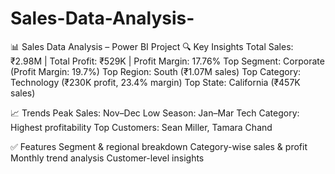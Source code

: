 # Sales-Data-Analysis-

📊 Sales Data Analysis – Power BI Project
🔍 Key Insights
Total Sales: ₹2.98M | Total Profit: ₹529K | Profit Margin: 17.76%
Top Segment: Corporate (Profit Margin: 19.7%)
Top Region: South (₹1.07M sales)
Top Category: Technology (₹230K profit, 23.4% margin)
Top State: California (₹457K sales)

📈 Trends
Peak Sales: Nov–Dec
Low Season: Jan–Mar
Tech Category: Highest profitability
Top Customers: Sean Miller, Tamara Chand

✅ Features
Segment & regional breakdown
Category-wise sales & profit
Monthly trend analysis
Customer-level insights

